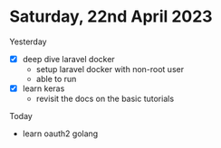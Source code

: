 # Saturday, 22nd April 2023

Yesterday
- [x] deep dive laravel docker
	- setup laravel docker with non-root user
	- able to run
- [x] learn keras
	- revisit the docs on the basic tutorials



Today
- learn oauth2 golang

